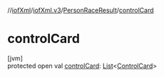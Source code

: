 //[iofXml](../../../index.md)/[iofXml.v3](../index.md)/[PersonRaceResult](index.md)/[controlCard](control-card.md)

# controlCard

[jvm]\
protected open val [controlCard](control-card.md): [List](https://docs.oracle.com/javase/8/docs/api/java/util/List.html)<[ControlCard](../-control-card/index.md)>
